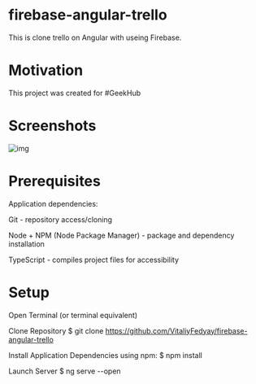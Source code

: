 # firebase-angular-trello

This is clone trello on Angular with useing Firebase. 


# Motivation
This project was created for #GeekHub


# Screenshots

![img](http://prntscr.com/mxuyxa)


# Prerequisites

Application dependencies:

Git - repository access/cloning

Node + NPM (Node Package Manager) - package and dependency installation

TypeScript - compiles project files for accessibility


# Setup

Open Terminal (or terminal equivalent)

Clone Repository $ git clone https://github.com/VitaliyFedyay/firebase-angular-trello

Install Application Dependencies using npm: $ npm install

Launch Server $ ng serve --open
